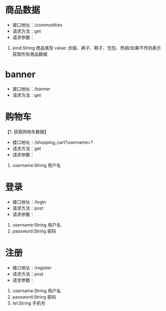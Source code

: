 # 商品数据

- 接口地址：/commodities
- 请求方法：get
- 请求参数：

1. kind:String 商品类型 value: 衣服、裤子、鞋子、包包、热销/如果不传则表示获取所有商品数据

# banner
- 接口地址：/banner
- 请求方法：get

# 购物车

【1. 获取购物车数据】
- 接口地址：/shopping_cart?username=?
- 请求方法：get
- 请求参数：
1. username:String 用户名 

# 登录
- 接口地址：/login
- 请求方法：post
- 请求参数：
1. username:String 用户名
2. password:String 密码
# 注册
- 接口地址：/register
- 请求方法：post
- 请求参数：
1. username:String 用户名
2. password:String 密码
3. tel:String 手机号




